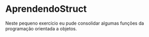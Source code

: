 # AprendendoStruct
Neste pequeno exercício eu pude consolidar algumas funções da programação orientada a objetos.
